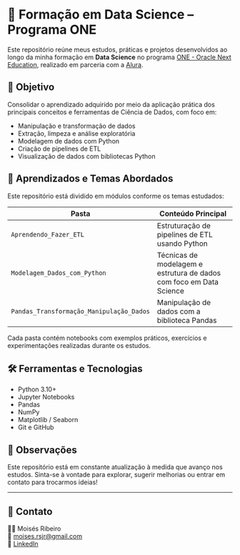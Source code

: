 # 🚀 Formação em Data Science – Programa ONE

Este repositório reúne meus estudos, práticas e projetos desenvolvidos ao longo da minha formação em **Data Science** no programa [ONE - Oracle Next Education](https://www.oracle.com/br/education/oracle-next-education/), realizado em parceria com a [Alura](https://www.alura.com.br/).

## 🎯 Objetivo

Consolidar o aprendizado adquirido por meio da aplicação prática dos principais conceitos e ferramentas de Ciência de Dados, com foco em:

- Manipulação e transformação de dados
- Extração, limpeza e análise exploratória
- Modelagem de dados com Python
- Criação de pipelines de ETL
- Visualização de dados com bibliotecas Python

## 🧠 Aprendizados e Temas Abordados

Este repositório está dividido em módulos conforme os temas estudados:

| Pasta | Conteúdo Principal |
|-------|---------------------|
| `Aprendendo_Fazer_ETL` | Estruturação de pipelines de ETL usando Python |
| `Modelagem_Dados_com_Python` | Técnicas de modelagem e estrutura de dados com foco em Data Science |
| `Pandas_Transformação_Manipulação_Dados` | Manipulação de dados com a biblioteca Pandas |

Cada pasta contém notebooks com exemplos práticos, exercícios e experimentações realizadas durante os estudos.

## 🛠️ Ferramentas e Tecnologias

- Python 3.10+
- Jupyter Notebooks
- Pandas
- NumPy
- Matplotlib / Seaborn
- Git e GitHub

## 📌 Observações

Este repositório está em constante atualização à medida que avanço nos estudos. Sinta-se à vontade para explorar, sugerir melhorias ou entrar em contato para trocarmos ideias!

---

## 🤝 Contato

👨‍💻 Moisés Ribeiro  
📧 moises.rsjr@gmail.com  
🔗 [LinkedIn](https://www.linkedin.com/in/moisesrsjr/)  
